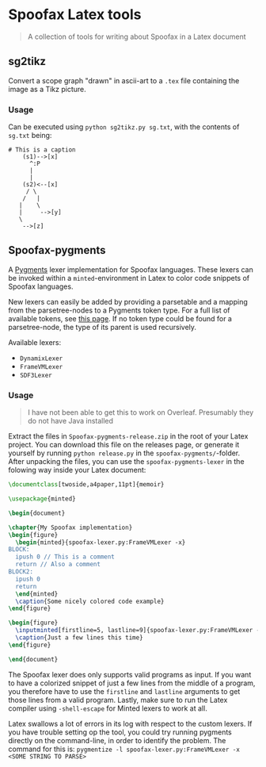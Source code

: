 # Spoofax Latex tools
> A collection of tools for writing about Spoofax in a Latex document


## sg2tikz
Convert a scope graph "drawn" in ascii-art to a `.tex` file containing the image as a Tikz picture.

### Usage
Can be executed using `python sg2tikz.py sg.txt`, with the contents of `sg.txt` being:

```
# This is a caption
    (s1)-->[x]
      ^:P
      |
      |
    (s2)<--[x]
     / \
    /   |
   |    \
   |     -->[y]
   \
    -->[z]
```


## Spoofax-pygments
A [Pygments](http://pygments.org/) lexer implementation for Spoofax languages.
These lexers can be invoked within a `minted`-environment in Latex to color code snippets of Spoofax languages.

New lexers can easily be added by providing a parsetable and a mapping from the parsetree-nodes to a Pygments token type.
For a full list of available tokens, see [this page](http://pygments.org/docs/tokens/#keyword-tokens).
If no token type could be found for a parsetree-node, the type of its parent is used recursively.


Available lexers:
- `DynamixLexer`
- `FrameVMLexer`
- `SDF3Lexer`

### Usage
> I have not been able to get this to work on Overleaf. Presumably they do not have Java installed

Extract the files in `Spoofax-pygments-release.zip` in the root of your Latex project.
You can download this file on the releases page, or generate it yourself by running `python release.py` in the `spoofax-pygments/`-folder.
After unpacking the files, you can use the `spoofax-pygments-lexer` in the folowing way inside your Latex document:
```Latex
\documentclass[twoside,a4paper,11pt]{memoir}

\usepackage{minted}

\begin{document}

\chapter{My Spoofax implementation}
\begin{figure}
  \begin{minted}{spoofax-lexer.py:FrameVMLexer -x}
BLOCK:
  ipush 0 // This is a comment
  return // Also a comment
BLOCK2:
  ipush 0
  return
  \end{minted}
  \caption{Some nicely colored code example}
\end{figure}

\begin{figure}
  \inputminted[firstline=5, lastline=9]{spoofax-lexer.py:FrameVMLexer -x}{test.stc}
  \caption{Just a few lines this time}
\end{figure}

\end{document}

```
The Spoofax lexer does only supports valid programs as input. If you want to have a colorized snippet of just a few lines from the middle of a program, you therefore have to use the `firstline` and `lastline` arguments to get those lines from a valid program.
Lastly, make sure to run the Latex compiler using `-shell-escape` for Minted lexers to work at all.

Latex swallows a lot of errors in its log with respect to the custom lexers. If you have trouble setting op the tool, you could try running pygments directly on the command-line, in order to identify the problem. The command for this is: `pygmentize -l spoofax-lexer.py:FrameVMLexer -x <SOME STRING TO PARSE>`
